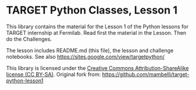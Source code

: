 # TARGET Python Classes, Lesson 1

This library contains the material for the Lesson 1 of the Python lessons for TARGET internship at Fermilab.
Read first the material in the Lesson.
Then do the Challenges.

The lesson includes README.md (this file), the lesson and challenge notebooks.
See also https://sites.google.com/view/targetpython/

This library is licensed under the [Creative Commons Attribution-ShareAlike license (CC BY-SA)](https://creativecommons.org/licenses/by-sa/4.0/).
Original fork from: https://github.com/mambelli/target-python-lesson1
